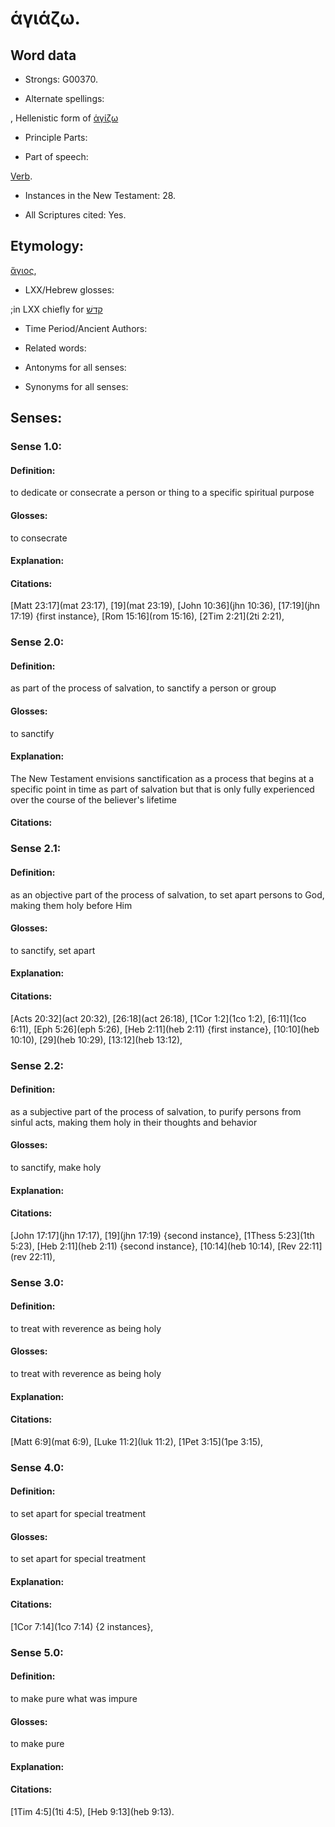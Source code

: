 # ἁγιάζω.

<!-- Status: S2=NeedsReview -->
<!-- Lexica used for edits: BDAG LN FFM BN LSJM MM   -->

## Word data

* Strongs: G00370.

* Alternate spellings:

, Hellenistic form of [ἁγίζω]() 

* Principle Parts: 


* Part of speech: 

[Verb](http://ugg.readthedocs.io/en/latest/verb.html).

* Instances in the New Testament: 28.

* All Scriptures cited: Yes.

## Etymology: 

[ἅγιος](../G00400/01.md),

* LXX/Hebrew glosses: 

 ;in LXX chiefly for [קדשׁ](//en-uhl/H6942)

* Time Period/Ancient Authors: 


* Related words: 

* Antonyms for all senses:

* Synonyms for all senses: 

## Senses: 

### Sense  1.0: 

#### Definition: 

to dedicate or consecrate a person or thing to a specific spiritual purpose

#### Glosses: 

to consecrate 

#### Explanation: 


#### Citations: 

[Matt 23:17](mat 23:17), [19](mat 23:19), [John 10:36](jhn 10:36), [17:19](jhn 17:19) {first instance}, [Rom 15:16](rom 15:16), [2Tim 2:21](2ti 2:21),

### Sense  2.0: 

#### Definition: 

as part of the process of salvation, to sanctify a person or group

#### Glosses: 

to sanctify  

#### Explanation: 

The New Testament envisions sanctification as a process that begins at a specific point in time as part of salvation but that is only fully experienced over the course of the believer's lifetime

#### Citations: 

### Sense  2.1: 

#### Definition: 

as an objective part of the process of salvation, to set apart persons to God, making them holy before Him  

#### Glosses: 

to sanctify, set apart 

#### Explanation: 


#### Citations: 

[Acts 20:32](act 20:32), [26:18](act 26:18), [1Cor 1:2](1co 1:2), [6:11](1co 6:11), [Eph 5:26](eph 5:26), [Heb 2:11](heb 2:11) {first instance}, [10:10](heb 10:10), [29](heb 10:29), [13:12](heb 13:12),

### Sense  2.2: 

#### Definition: 

as a subjective part of the process of salvation, to purify persons from sinful acts, making them holy in their thoughts and behavior

#### Glosses: 

to sanctify, make holy  

#### Explanation: 


#### Citations: 

[John 17:17](jhn 17:17), [19](jhn 17:19) {second instance}, [1Thess 5:23](1th 5:23), [Heb 2:11](heb 2:11) {second instance}, [10:14](heb 10:14), [Rev 22:11](rev 22:11),

### Sense  3.0: 

#### Definition: 

to treat with reverence as being holy

#### Glosses: 

to treat with reverence as being holy

#### Explanation: 


#### Citations: 

[Matt 6:9](mat 6:9), [Luke 11:2](luk 11:2), [1Pet 3:15](1pe 3:15), 

### Sense  4.0: 

#### Definition: 

to set apart for special treatment

#### Glosses:

to set apart for special treatment 

#### Explanation:


#### Citations: 

[1Cor 7:14](1co 7:14) {2 instances},

### Sense  5.0: 

#### Definition: 

to make pure what was impure

#### Glosses:

to make pure 

#### Explanation:

#### Citations: 

[1Tim 4:5](1ti 4:5), [Heb 9:13](heb 9:13).
  


